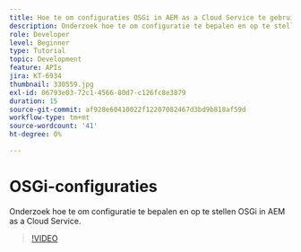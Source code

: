 ```yaml
---
title: Hoe te om configuraties OSGi in AEM as a Cloud Service te gebruiken?
description: Onderzoek hoe te om configuratie te bepalen en op te stellen OSGi in AEM as a Cloud Service.
role: Developer
level: Beginner
type: Tutorial
topic: Development
feature: APIs
jira: KT-6934
thumbnail: 330559.jpg
exl-id: 06793e03-72c1-4566-80d7-c126fc8e3879
duration: 15
source-git-commit: af928e60410022f12207082467d3bd9b818af59d
workflow-type: tm+mt
source-wordcount: '41'
ht-degree: 0%

---
```


# OSGi-configuraties

Onderzoek hoe te om configuratie te bepalen en op te stellen OSGi in AEM as a Cloud Service.

>[!VIDEO](https://video.tv.adobe.com/v/330559?quality=12&learn=on)
